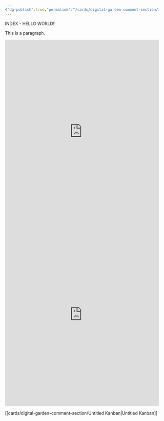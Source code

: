 ```yaml
---
{"dg-publish":true,"permalink":"/cards/digital-garden-comment-section/index2/"}
---
```



INDEX - HELLO WORLD!!

<p>This is a paragraph.</p>




<iframe src="https://luketych.github.io/drawio/test.drawio.svg" width="100%" height="600px" frameborder="0"></iframe>

<iframe src="https://luketych.github.io/drawio/test.drawio.png" width="100%" height="600px" frameborder="0"></iframe>



[[cards/digital-garden-comment-section/Untitled Kanban\|Untitled Kanban]]